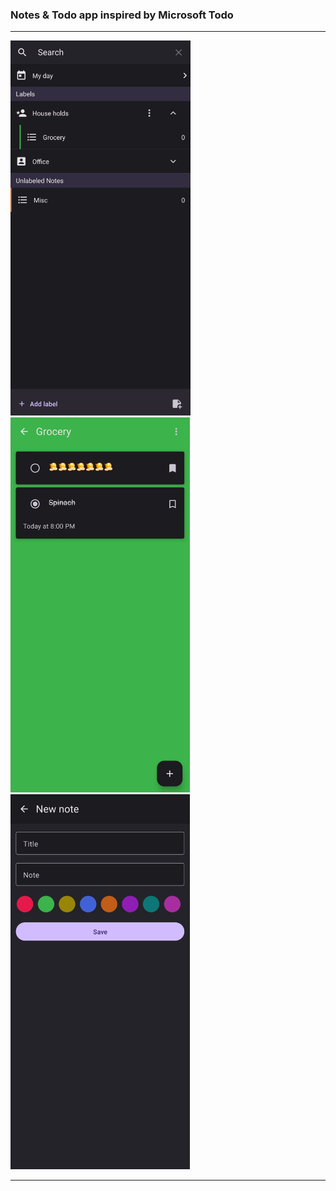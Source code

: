 ### **Notes & Todo app inspired by Microsoft Todo**

---

<img src="/screenshots/Screenshot_2022-09-13-19-59-14-215_com.notes.jpg" height='600'></img> <img src="/screenshots/Screenshot_2022-09-13-20-00-22-783_com.notes.jpg" height='600'></img> <img src="/screenshots/Screenshot_2022-09-13-20-00-51-703_com.notes.jpg" height='600'></img>

---
